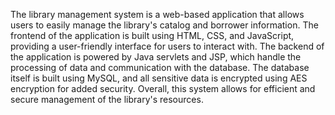 The library management system is a web-based application that allows users to easily manage the library's catalog and borrower information. The frontend of the application is built using HTML, CSS, and JavaScript, providing a user-friendly interface for users to interact with. The backend of the application is powered by Java servlets and JSP, which handle the processing of data and communication with the database. The database itself is built using MySQL, and all sensitive data is encrypted using AES encryption for added security. Overall, this system allows for efficient and secure management of the library's resources.
